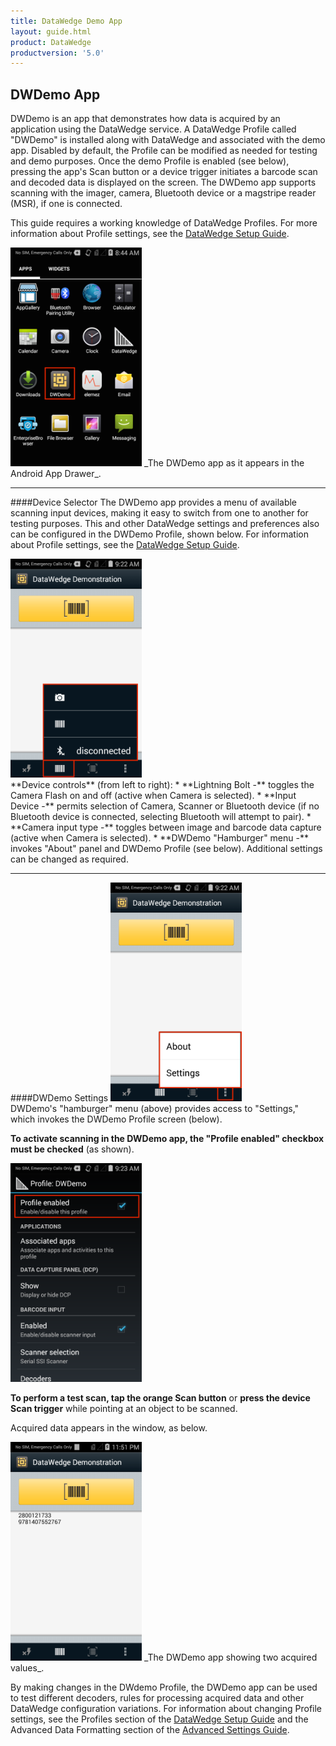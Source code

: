 ```yaml
---
title: DataWedge Demo App
layout: guide.html
product: DataWedge
productversion: '5.0'
---
```


## DWDemo App
DWDemo is an app that demonstrates how data is acquired by an application using the DataWedge service. A DataWedge Profile called "DWDemo" is installed along with DataWedge and associated with the demo app. Disabled by default, the Profile can be modified as needed for testing and demo purposes. Once the demo Profile is enabled (see below), pressing the app's Scan button or a device trigger initiates a barcode scan and decoded data is displayed on the screen. The DWDemo app supports scanning with the imager, camera, Bluetooth device or a magstripe reader (MSR), if one is connected. 

This guide requires a working knowledge of DataWedge Profiles. For more information about Profile settings, see the [DataWedge Setup Guide](../setup).  

<img style="height:350px" src="01_demo_app.png"/>
_The DWDemo app as it appears in the Android App Drawer_. 
<br>

------

####Device Selector
The DWDemo app provides a menu of available scanning input devices, making it easy to switch from one to another for testing purposes. This and other DataWedge settings and preferences also can be configured in the DWDemo Profile, shown below. For information about Profile settings, see the [DataWedge Setup Guide](../setup).  

<img style="height:350px" src="02_dwdemo_device_selector.png"/>
<br>
**Device controls** (from left to right):
* **Lightning Bolt -** toggles the Camera Flash on and off (active when Camera is selected). 
* **Input Device -** permits selection of Camera, Scanner or Bluetooth device (if no Bluetooth device is connected, selecting Bluetooth will attempt to pair). 
* **Camera input type -** toggles between image and barcode data capture (active when Camera is selected).
* **DWDemo "Hamburger" menu -** invokes "About" panel and DWDemo Profile (see below). Additional settings can be changed as required. 

------

####DWDemo Settings
<img style="height:350px" src="03_dwdemo_settings_menu.png"/>
<br>
DWDemo's "hamburger" menu (above) provides access to "Settings," which invokes the DWDemo Profile screen (below). 

**To activate scanning in the DWDemo app, the "Profile enabled" checkbox must be checked** (as shown). 

<img style="height:350px" src="04_dwdemo_profile.png"/>
<br>

**To perform a test scan, tap the orange Scan button** or **press the device Scan trigger** while pointing at an object to be scanned. 

Acquired data appears in the window, as below.

<img style="height:350px" src="05_demo_screen.png"/>
_The DWDemo app showing two acquired values_. 
<br>

By making changes in the DWdemo Profile, the DWDemo app can be used to test different decoders, rules for processing acquired data and other DataWedge configuration variations. For information about changing Profile settings, see the Profiles section of the [DataWedge Setup Guide](../setup) and the Advanced Data Formatting section of the [Advanced Settings Guide](..advanced).  


